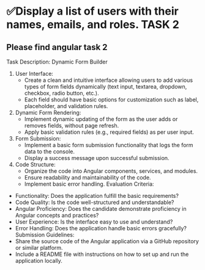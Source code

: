 ✅Display a list of users with their names, emails, and roles.
TASK 2
==============================================
Please find angular task 2
-------------------------------------------------------------
Task Description: Dynamic Form Builder
1. User Interface:
   - Create a clean and intuitive interface allowing users to add various types of form fields dynamically (text input, textarea, dropdown, checkbox, radio button, etc.).
   - Each field should have basic options for customization such as label, placeholder, and validation rules.
2. Dynamic Form Rendering:
   - Implement dynamic updating of the form as the user adds or removes fields, without page refresh.
   - Apply basic validation rules (e.g., required fields) as per user input.
3. Form Submission:
   - Implement a basic form submission functionality that logs the form data to the console.
   - Display a success message upon successful submission.
4. Code Structure:
   - Organize the code into Angular components, services, and modules.
   - Ensure readability and maintainability of the code.
   - Implement basic error handling.
Evaluation Criteria:
- Functionality: Does the application fulfill the basic requirements?
- Code Quality: Is the code well-structured and understandable?
- Angular Proficiency: Does the candidate demonstrate proficiency in Angular concepts and practices?
- User Experience: Is the interface easy to use and understand?
- Error Handling: Does the application handle basic errors gracefully?
Submission Guidelines:
- Share the source code of the Angular application via a GitHub repository or similar platform.
- Include a README file with instructions on how to set up and run the application locally.